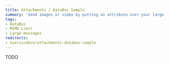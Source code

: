 ```yaml
---
title: Attachments / DataBus Sample
summary: 'Send images or video by putting an attribute over your large property. NServiceBus takes care of the rest. '
tags:
- DataBus
- MSMQ Limit
- Large messages
redirects:
- nservicebus/attachments-databus-sample
---
```

TODO